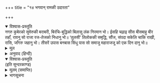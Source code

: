 +++
title = "१४ भगवान् रामकी उदारता"

+++


<details open><summary>विश्वास-प्रस्तुति</summary>
नगरु कुबेरको सुमेरुकी बराबरी,  
बिरंचि-बुद्धिको बिलासु लंक निरमान भो।  
ईसहि चढ़ाइ सीस बीसबाहु बीर तहाँ,  
रावनु सो राजा रज-तेजको निधानु भो॥  
‘तुलसी’ तिलोककी समृद्धि, सौंज, संपदा  
सकेलि चाकि राखी, रासि, जाँगरु जहानु भो।  
तीसरें उपास बनबास सिंधु पास सो  
समाजु महाराजजू को एक दिन दानु भो॥
</details>

<details><summary>मूल</summary>

नगरु कुबेरको सुमेरुकी बराबरी,  
बिरंचि-बुद्धिको बिलासु लंक निरमान भो।  
ईसहि चढ़ाइ सीस बीसबाहु बीर तहाँ,  
रावनु सो राजा रज-तेजको निधानु भो॥  
‘तुलसी’ तिलोककी समृद्धि, सौंज, संपदा  
सकेलि चाकि राखी, रासि, जाँगरु जहानु भो।  
तीसरें उपास बनबास सिंधु पास सो  
समाजु महाराजजू को एक दिन दानु भो॥
</details>

<details><summary>अनुवाद (हिन्दी)</summary>

कुबेरकी पुरी लङ्का (स्वर्णमय होनेके कारण) सुमेरुके समान है। वह मानो ब्रह्माकी बुद्धिका कौशल ही बनकर खड़ा हो गया है। वहाँ राजसी तेजकी खान, बीस भुजाओंवाला रावण श्रीमहादेवजीको अपने मस्तक चढ़ाकर राजा हुआ। तुलसीदासजी कहते हैं—मानो तीनों लोकोंकी विभूति, सामग्री और सम्पत्तिकी राशिको एकत्रित कर यहीं चाँक लगाकर (सीमा बाँधकर) रख दी है तथा इसीका भूसा आदि सारा संसार बन गया। यह सारी सम्पत्ति वनवासी महाराज रामजीको समुद्रतटपर तीन दिन उपवास करनेके बाद [विभीषणको देते समय] एक दिनका दान हो गयी॥ ३२॥
</details>

<details open><summary>विश्वास-प्रस्तुति</summary>
(इति सुन्दरकाण्ड)
</details>

<details><summary>मूलम् (समाप्तिः)</summary>

(इति सुन्दरकाण्ड)
</details>

<details><summary>भागसूचना</summary>

लंकाकाण्ड
</details>
